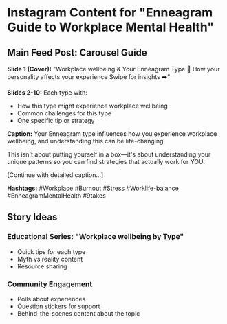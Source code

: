 # Instagram Content for "Enneagram Guide to Workplace Mental Health"

## Main Feed Post: Carousel Guide

**Slide 1 (Cover):**
"Workplace wellbeing & Your Enneagram Type 🧠
How your personality affects your experience
Swipe for insights ➡️"

**Slides 2-10:** Each type with:
- How this type might experience workplace wellbeing
- Common challenges for this type
- One specific tip or strategy

**Caption:**
Your Enneagram type influences how you experience workplace wellbeing, and understanding this can be life-changing.

This isn't about putting yourself in a box—it's about understanding your unique patterns so you can find strategies that actually work for YOU.

[Continue with detailed caption...]

**Hashtags:**
#Workplace #Burnout #Stress #Worklife-balance #EnneagramMentalHealth #9takes

## Story Ideas

### Educational Series: "Workplace wellbeing by Type"
- Quick tips for each type
- Myth vs reality content
- Resource sharing

### Community Engagement
- Polls about experiences
- Question stickers for support
- Behind-the-scenes content about the topic

